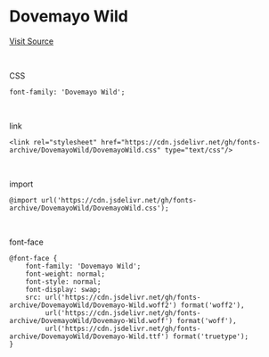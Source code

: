 # Dovemayo Wild

[Visit Source](https://blog.naver.com/dovemayo_/223003707589)

&nbsp;

CSS

```
font-family: 'Dovemayo Wild';
```

&nbsp;

link

```
<link rel="stylesheet" href="https://cdn.jsdelivr.net/gh/fonts-archive/DovemayoWild/DovemayoWild.css" type="text/css"/>
```

&nbsp;

import

```
@import url('https://cdn.jsdelivr.net/gh/fonts-archive/DovemayoWild/DovemayoWild.css');
```

&nbsp;

font-face

```
@font-face {
    font-family: 'Dovemayo Wild';
    font-weight: normal;
    font-style: normal;
    font-display: swap;
    src: url('https://cdn.jsdelivr.net/gh/fonts-archive/DovemayoWild/Dovemayo-Wild.woff2') format('woff2'),
         url('https://cdn.jsdelivr.net/gh/fonts-archive/DovemayoWild/Dovemayo-Wild.woff') format('woff'),
         url('https://cdn.jsdelivr.net/gh/fonts-archive/DovemayoWild/Dovemayo-Wild.ttf') format('truetype');
}
```
